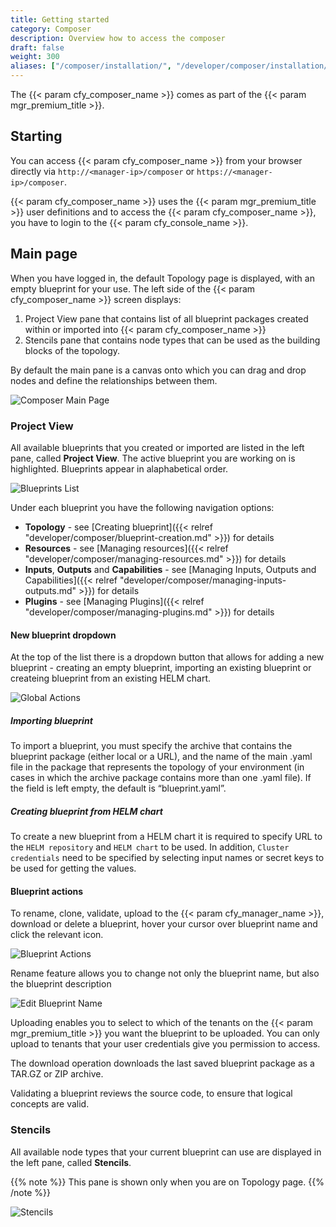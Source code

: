 ```yaml
---
title: Getting started
category: Composer
description: Overview how to access the composer
draft: false
weight: 300
aliases: ["/composer/installation/", "/developer/composer/installation/"]
---
```



The {{< param cfy_composer_name >}} comes as part of the {{< param mgr_premium_title >}}.


## Starting

You can access {{< param cfy_composer_name >}} from your browser directly via `http://<manager-ip>/composer` or 
`https://<manager-ip>/composer`.

{{< param cfy_composer_name >}} uses the {{< param mgr_premium_title >}} user definitions and to access the {{< param cfy_composer_name >}}, you have to login to the {{< param cfy_console_name >}}.


## Main page

When you have logged in, the default Topology page is displayed, with an empty blueprint for your use. The left side of the {{< param cfy_composer_name >}} screen displays:

1. Project View pane that contains list of all blueprint packages created within or imported into {{< param cfy_composer_name >}}  
2. Stencils pane that contains node types that can be used as the building blocks of the topology.

By default the main pane is a canvas onto which you can drag and drop nodes and define the relationships between them.

![Composer Main Page]( /images/composer/composer_interface.png )

### Project View

All available blueprints that you created or imported are listed in the left pane, called **Project View**. The active blueprint you are working on is highlighted. Blueprints appear in alaphabetical order.

![Blueprints List]( /images/composer/blueprints-list.png )

Under each blueprint you have the following navigation options:

* **Topology** - see [Creating blueprint]({{< relref "developer/composer/blueprint-creation.md" >}}) for details
* **Resources** - see [Managing resources]({{< relref "developer/composer/managing-resources.md" >}}) for details
* **Inputs**, **Outputs** and **Capabilities** - see [Managing Inputs, Outputs and Capabilities]({{< relref "developer/composer/managing-inputs-outputs.md" >}}) for details
* **Plugins** - see [Managing Plugins]({{< relref "developer/composer/managing-plugins.md" >}}) for details

#### New blueprint dropdown

At the top of the list there is a dropdown button that allows for adding a new blueprint - creating an empty blueprint, importing an existing blueprint or createing blueprint from an existing HELM chart.  

![Global Actions]( /images/composer/global-actions.png )

##### Importing blueprint

To import a blueprint, you must specify the archive that contains the blueprint package (either local or a URL), and the name of the main .yaml file in the package that represents the topology of your environment (in cases in which the archive package contains more than one .yaml file). If the field is left empty, the default is “blueprint.yaml”.

##### Creating blueprint from HELM chart

To create a new blueprint from a HELM chart it is required to specify URL to the `HELM repository` and `HELM chart` to be used.
In addition, `Cluster credentials` need to be specified by selecting input names or secret keys to be used for getting the values.

#### Blueprint actions

To rename, clone, validate, upload to the {{< param cfy_manager_name >}}, download or delete a blueprint, hover your cursor over blueprint name and click the relevant icon.

![Blueprint Actions]( /images/composer/blueprint-actions.png )

Rename feature allows you to change not only the blueprint name, but also the blueprint description

![Edit Blueprint Name]( /images/composer/edit-blueprint-name.png )

Uploading enables you to select to which of the tenants on the {{< param mgr_premium_title >}} you want the blueprint to be uploaded. You can only upload to tenants that your user credentials give you permission to access.

The download operation downloads the last saved blueprint package as a TAR.GZ or ZIP archive.

Validating a blueprint reviews the source code, to ensure that logical concepts are valid.


### Stencils

All available node types that your current blueprint can use are displayed in the left pane, called **Stencils**.

{{% note %}}
This pane is shown only when you are on Topology page.
{{% /note %}}

![Stencils]( /images/composer/stencils.png )
